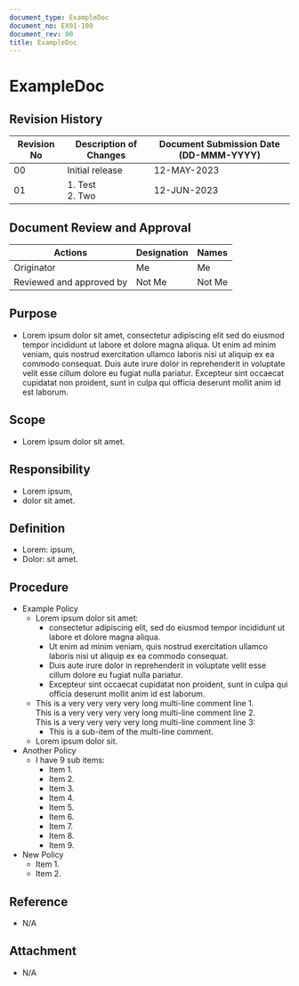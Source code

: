 ```yaml
---
document_type: ExampleDoc
document_no: EX01-100
document_rev: 00
title: ExampleDoc
---
```


# ExampleDoc

## Revision History

| Revision No | Description of Changes | Document Submission Date (DD-MMM-YYYY) |
| ----------- | ---------------------- | -------------------------------------- |
| 00          | Initial release        | 12-MAY-2023                            |
| 01          | 1. Test<br>2. Two      | 12-JUN-2023                            |

## Document Review and Approval

| Actions                  | Designation | Names  |
| ------------------------ | ----------- | ------ |
| Originator               | Me          | Me     |
| Reviewed and approved by | Not Me      | Not Me |

## Purpose

- Lorem ipsum dolor sit amet, consectetur adipiscing elit sed do eiusmod tempor incididunt ut labore et dolore magna aliqua. Ut enim ad minim veniam, quis nostrud exercitation ullamco laboris nisi ut aliquip ex ea commodo consequat. Duis aute irure dolor in reprehenderit in voluptate velit esse cillum dolore eu fugiat nulla pariatur. Excepteur sint occaecat cupidatat non proident, sunt in culpa qui officia deserunt mollit anim id est laborum.

## Scope

- Lorem ipsum dolor sit amet.

## Responsibility

- Lorem ipsum,
- dolor sit amet.

## Definition

- Lorem: ipsum,
- Dolor: sit amet.

## Procedure

- Example Policy
    - Lorem ipsum dolor sit amet:
        - consectetur adipiscing elit, sed do eiusmod tempor incididunt ut labore et dolore magna aliqua.
        - Ut enim ad minim veniam, quis nostrud exercitation ullamco laboris nisi ut aliquip ex ea commodo consequat.
        - Duis aute irure dolor in reprehenderit in voluptate velit esse cillum dolore eu fugiat nulla pariatur.
        - Excepteur sint occaecat cupidatat non proident, sunt in culpa qui officia deserunt mollit anim id est laborum.
    - This is a very very very very long multi-line comment line 1.  
This is a very very very very long multi-line comment line 2.  
This is a very very very very long multi-line comment line 3:
        - This is a sub-item of the multi-line comment.
    - Lorem ipsum dolor sit.
- Another Policy
    - I have 9 sub items:
        - Item 1.
        - Item 2.
        - Item 3.
        - Item 4.
        - Item 5.
        - Item 6.
        - Item 7.
        - Item 8.
        - Item 9.
- New Policy
    - Item 1.
    - Item 2.

## Reference

- N/A

## Attachment

- N/A
